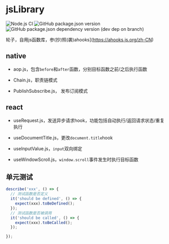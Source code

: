 <!--
 * @Author: mrrs878@foxmail.com
 * @Date: 2020-12-15 23:23:11
 * @LastEditTime: 2021-01-18 23:03:54
 * @LastEditors: Please set LastEditors
 * @Description: In User Settings Edit
 * @FilePath: \jsLibrary\README.md
-->

# jsLibrary

![Node.js CI](https://github.com/mrrs878/jsLibrary/workflows/Node.js%20CI/badge.svg)
![GitHub package.json version](https://img.shields.io/github/package-json/v/mrrs878/jsLibrary)
![GitHub package.json dependency version (dev dep on branch)](https://img.shields.io/github/package-json/dependency-version/mrrs878/jsLibrary/dev/rollup/master)

轮子，自用js函数库，参(抄)照(袭)ahooks](https://ahooks.js.org/zh-CN)

## native

- aop.js，包含`before`和`after`函数，分别目标函数之前/之后执行函数

- Chain.js，职责链模式

- PublishSubscribe.js， 发布订阅模式

## react

- useRequest.js，发送异步请求hook，功能包括自动执行/返回请求状态/重复执行

- useDocumentTitle.js，更改`document.title`hook

- useInputValue.js，`input`双向绑定

- useWindowScroll.js，`window.scroll`事件发生时执行目标函数

## 单元测试

```js
describe('xxx', () => {
  // 测试函数是否定义
  it('should be defined', () => {
    expect(xxx).toBeDefined();
  });
  // 测试函数是否被调用
  it('should be called', () => {
    expect(xxx).toBeCalled();
  });

});
```
